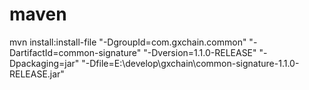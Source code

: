 # maven

mvn install:install-file "-DgroupId=com.gxchain.common" "-DartifactId=common-signature" "-Dversion=1.1.0-RELEASE" "-Dpackaging=jar" "-Dfile=E:\develop\gxchain\common-signature-1.1.0-RELEASE.jar"
